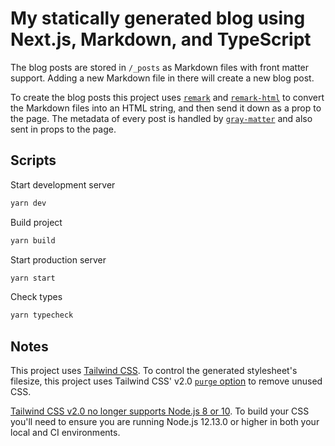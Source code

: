 # My statically generated blog using Next.js, Markdown, and TypeScript

The blog posts are stored in `/_posts` as Markdown files with front matter support. Adding a new Markdown file in there will create a new blog post.

To create the blog posts this project uses [`remark`](https://github.com/remarkjs/remark) and [`remark-html`](https://github.com/remarkjs/remark-html) to convert the Markdown files into an HTML string, and then send it down as a prop to the page. The metadata of every post is handled by [`gray-matter`](https://github.com/jonschlinkert/gray-matter) and also sent in props to the page.

## Scripts

Start development server

```bash
yarn dev
```

Build project

```bash
yarn build
```

Start production server

```bash
yarn start
```

Check types

```bash
yarn typecheck
```

## Notes

This project uses [Tailwind CSS](https://tailwindcss.com). To control the generated stylesheet's filesize, this project uses Tailwind CSS' v2.0 [`purge` option](https://tailwindcss.com/docs/controlling-file-size/#removing-unused-css) to remove unused CSS.

[Tailwind CSS v2.0 no longer supports Node.js 8 or 10](https://tailwindcss.com/docs/upgrading-to-v2#upgrade-to-node-js-12-13-or-higher). To build your CSS you'll need to ensure you are running Node.js 12.13.0 or higher in both your local and CI environments.
